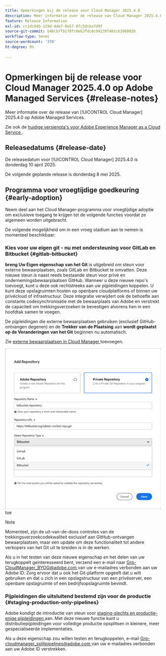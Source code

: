 ```yaml
---
title: Opmerkingen bij de release voor Cloud Manager 2025.4.0
description: Meer informatie over de release van Cloud Manager 2025.4.0 op Adobe Managed Services.
feature: Release Information
exl-id: cc1dc94b-129d-4de7-8e57-8fc5dcba7d9f
source-git-commit: b46cb7fb178fc0e63fdc0c04239f461cb206802b
workflow-type: tm+mt
source-wordcount: '370'
ht-degree: 0%

---
```


# Opmerkingen bij de release voor Cloud Manager 2025.4.0 op Adobe Managed Services {#release-notes}

<!-- RELEASE WIKI  https://wiki.corp.adobe.com/display/DMSArchitecture/Cloud+Manager+2025.04.0+Release -->

Meer informatie over de release van [!UICONTROL Cloud Manager] 2025.4.0 op Adobe Managed Services.

Zie ook de [ huidige versienota&#39;s voor Adobe Experience Manager as a Cloud Service ](https://experienceleague.adobe.com/en/docs/experience-manager-cloud-service/content/release-notes/home).

## Releasedatums {#release-date}

De releasedatum voor [!UICONTROL Cloud Manager] 2025.4.0 is donderdag 10 april 2025.

De volgende geplande release is donderdag 8 mei 2025.

<!--
## What's new {#what-is-new}

* 
-->


## Programma voor vroegtijdige goedkeuring {#early-adoption}

Neem deel aan het Cloud Manager-programma voor vroegtijdige adoptie om exclusieve toegang te krijgen tot de volgende functies voordat ze algemeen worden uitgebracht.

De volgende mogelijkheid om in een vroeg stadium aan te nemen is momenteel beschikbaar:

### Kies voor uw eigen git - nu met ondersteuning voor GitLab en Bitbucket {#gitlab-bitbucket}

**breng Uw Eigen eigenschap van het Git** is uitgebreid om steun voor externe bewaarplaatsen, zoals GitLab en Bitbucket te omvatten. Deze nieuwe steun is naast reeds bestaande steun voor privé en ondernemingsbewaarplaatsen GitHub. Wanneer u deze nieuwe repo&#39;s toevoegt, kunt u deze ook rechtstreeks aan uw pijpleidingen koppelen. U kunt deze opslagruimten hosten op openbare cloudplatforms of binnen uw privécloud of infrastructuur. Deze integratie verwijdert ook de behoefte aan constante codesynchronisatie met de bewaarplaats van Adobe en verstrekt de capaciteit om trekkingsverzoeken te bevestigen alvorens hen in een hoofdtak samen te voegen.

De pijpleidingen die externe bewaarplaatsen gebruiken (exclusief GitHub-ontvangen degenen) en de **Trekker van de Plaatsing** aan **wordt geplaatst op de Veranderingen van het Git** beginnen nu automatisch.

Zie [ externe bewaarplaatsen in Cloud Manager ](/help/managing-code/external-repositories.md) toevoegen.

![ voeg de dialoogdoos van de Bewaarplaats ](/help/release-notes/assets/repositories-add-release-notes.png) toe

>[!NOTE]
>
>Momenteel, zijn de uit-van-de-doos controles van de trekkingsverzoekcodekwaliteit exclusief aan GitHub-ontvangen bewaarplaatsen, maar een update om deze functionaliteit tot andere verkopers van het Git uit te breiden is in de werken.

Als u in het testen van deze nieuwe eigenschap en het delen van uw terugkoppelt geinteresseerd bent, verzend een e-mail naar [ Grp-CloudManager_BYOG@adobe.com ](mailto:Grp-CloudManager_BYOG@adobe.com) van uw e-mailadres verbonden aan uw Adobe ID. Zorg ervoor dat u ook het Git-platform opgeeft dat u wilt gebruiken en dat u zich in een opslagstructuur van een privéserver, een openbare opslagruimte of een bedrijfsopslagruimte bevindt.

### Pijpleidingen die uitsluitend bestemd zijn voor de productie {#staging-production-only-pipelines}

Adobe kondigt de introductie van steun voor [ staging-slechts en productie-enige pijpleidingen ](/help/using/stage-prod-only.md) aan. Met deze nieuwe functie kunt u distributiepijpleidingen voor volledige productie opsplitsen in kleinere, meer gespecialiseerde implementaties.

Als u deze eigenschap zou willen testen en terugkoppelen, e-mail [ Grp-cloudmanager_splitpipelines@adobe.com ](mailto:Grp-cloudmanager_splitpipelines@adobe.com) van uw e-mailadres verbonden aan uw Adobe ID verstrekken.



<!--
### Self-service Service Pack updates for AMS Cloud Manager customers 

As part of the early adopters program, Adobe Managed Services Cloud Manager customers can now perform self-service service pack updates through the **Cloud Manager** user interface. This feature is currently available *only for development environments* and includes limited error reporting for failures.  

Customers can check for service pack updates on the **Program Overview** page under the **Environments** section (**three-dot menu**).

![Check for updates menu option](/help/release-notes/assets/check-for-updates-1.png)

![Update Service Pack dialog box](/help/release-notes/assets/check-for-updates-2.png)

The installation and upgrade process can be tracked on the **Activity** page. 

Once the process is complete, customers must **approve the execution** for the service pack upgrade to finalize successfully.

![Approve service page update](/help/release-notes/assets/check-for-updates-3.png)

If you are interested in testing this new feature and sharing your feedback, contact your Adobe Customer Success Engineer.

See also [Service Pack Updates for Development Environments - Early Adopter](/help/using/service-packs-environments.md).
-->


<!--
## Bug fixes {#bug-fixes}

* A

Known Issues {#known-issues}

* A -->
